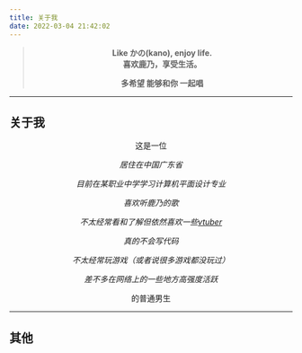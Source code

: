 ```yaml
---
title: 关于我
date: 2022-03-04 21:42:02
---
```

><p align="center"><b>Like かの(kano), enjoy life. <br />喜欢鹿乃，享受生活。<!--或者可以翻译为“像鹿乃一样享受生活”--></b></p>
>
><p align="center"><b>多希望 能够和你 一起唱</b></p>

---
<!--
> ~~此页面由于过于沙雕而在**2020年5月3日**重新写了一次~~
> 
> ~~2020.07.05计划重新写“关于我和网站”~~
> 
> 2020.12.06原文章变成独立一篇page
-->

## 关于我

<p align="center">这是一位</p>
<p align="center"><i>居住在中国广东省</i></p>
<p align="center"><i>目前在某职业中学学习计算机平面设计专业</i></p>
<p align="center"><i>喜欢听鹿乃的歌</i></p>
<p align="center"><i>不太经常看和了解但依然喜欢一些<a href="https://zh.moegirl.org.cn/虚拟UP主">vtuber</a></i></p>
<p align="center"><i>真的不会写代码</i></p>
<p align="center"><i>不太经常玩游戏（或者说很多游戏都没玩过）</i></p>
<p align="center"><i>差不多在网络上的一些地方高强度活跃</i></p>
<p align="center">的普通男生</p>

<!--

### 和我相处时有什么禁忌？

- 不要过多的关注我在各个平台上的账号（最多不能超过7个，多了我会觉得没自己的空间了）
- ~~好像也就只有这个，后续我会再更新的~~

### 5YC+5ZCs5Yir5Lq655qE6K+d6K+t

about.txt

这个页面所提及到的歌词对应的歌的英文名

我觉得吧，说出来，总比憋着好不是？-->

---

## 其他

<script type = "text/javascript">
var len = 41,
rnd = Math.floor(Math.random() * len),
txt = new Array(len);
txt[0] = "I like Minecraft",
txt[1] = "我的世界",
txt[2] = "Minecraft",
txt[3] = "Windows 10",
txt[4] = "搭建于2019年9月14日10点08分",
txt[5] = "o(*￣▽￣*)ブ",
txt[6] = "苦力怕",
txt[7] = "Hello,World!",
txt[8] = "Windows",
txt[9] = "二次元",
txt[10] = "注意到B站上的GIF动画吗",
txt[11] = "- _ -",
txt[12] = "What are you doing?",
txt[13] = "Nyan Cat",
txt[14] = "初音未来!",
txt[15] = "QwQ",
txt[16] = "需要交换友链吗?",
txt[17] = "病名は愛だった",
txt[18] = "Creeper?",
txt[19] = "按F12后看看我~",
txt[20] = "复制这段内容后打开百度网盘手机App，操作更方便哦&nbsp;链接:https://pan.baidu.com/s/1SAlMf_4-hdbUJtIIPSapjQ&nbsp;提取码:5l1x",
txt[21] = "复制这段内容后打开百度网盘手机App，操作更方便哦&nbsp;链接:https://pan.baidu.com/s/1HqHjZGiwdKNJnXpcFLBYow&nbsp;提取码:f7fd",
txt[22] = "复制这段内容后打开百度网盘手机App，操作更方便哦&nbsp;链接:https://pan.baidu.com/s/15qPPQH9L-9KeBzVILmiSZA&nbsp;提取码:3s1t",
txt[23] = "再继续刷新几次，你可能会看到一些奇奇怪怪的东西了~o(´^｀)o",
txt[24] = "实话说......百度网盘这限速也太......",
txt[25] = "但是百度网盘也要恰饭的嘛~",
txt[26] = "awsl",
txt[27] = "单推鹿乃，真的！不信？不信就算了",
txt[28] = "Miku~",
txt[29] = "咕咕咕",
txt[30] = "https://www.bilibili.com/video/av86889971",
txt[31] = "DD?",
txt[32] = "「yuanfen」",
txt[33] = "",
txt[34] = "https://lijiajunljj.github.io/posts/53744.html",
txt[35] = "100元对于我来说......QwQ",
txt[36] = "https://lijiajunljj.github.io/others/",
txt[37] = "未完成なまま飛び込もう(不成熟的我们 就此跳入了新世界) 約束のドアを開けて(推开约定的门扉) 眩しい笑顔になれ(绽放灿烂的笑颜)",
txt[38] = "我永远单推鹿乃！（指花寄女子祭中的鹿乃）",
txt[39] = "我永远单推鹿乃！（指live2d唱见鹿）",
txt[40] = "ddlc",
txt[41] = "心 惊 肉 跳 文 学 部",
console.log(txt[rnd]) 
</script>